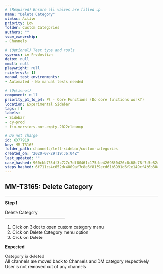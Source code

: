```yaml
---
# (Required) Ensure all values are filled up
name: "Delete Category"
status: Active
priority: Low
folder: Custom Categories
authors: ""
team_ownership: 
- Channels

# (Optional) Test type and tools
cypress: in Production
detox: null
mmctl: null
playwright: null
rainforest: []
manual_test_environments: 
- Automated - No manual tests needed

# (Optional)
component: null
priority_p1_to_p4: P2 - Core Functions (Do core functions work?)
location: Experimental Sidebar
tags: []
labels: 
- Sidebar
- cy-prod
- fix-versions-not-empty-2022cleanup

# Do not change
id: 6377919
key: MM-T3165
folder_path: channels/left-sidebar/custom-categories
created_on: "2020-07-29T19:36:04Z"
last_updated: ""
case_hashed: 960cbb765df3c727c7df80461c175abe4269850426c8468c78f7c5e824d32ea1c67b868b45291d4160326637551fff54
steps_hashed: 6f711ca4c652dc4009af7c8e6f8139ecd61b6991d6f2e149cf426b30c7da020f701e793809facbecfc097aeace6185da
---
```


## MM-T3165: Delete Category

---

**Step 1**

Delete Category\
——————————————

1. Click on 3 dot to open custom category menu
2. Click on Delete Category menu option
3. Click on Delete

**Expected**

Category is deleted\
All channels are moved back to Channels and DM category respectively\
User is not removed out of any channels
